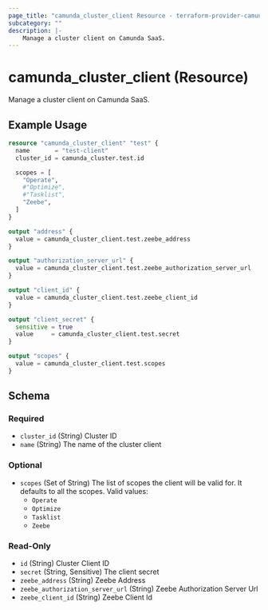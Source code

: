 ```yaml
---
page_title: "camunda_cluster_client Resource - terraform-provider-camunda"
subcategory: ""
description: |-
    Manage a cluster client on Camunda SaaS.
---
```


# camunda_cluster_client (Resource)

Manage a cluster client on Camunda SaaS.

## Example Usage

```terraform
resource "camunda_cluster_client" "test" {
  name       = "test-client"
  cluster_id = camunda_cluster.test.id

  scopes = [
    "Operate",
    #"Optimize",
    #"Tasklist",
    "Zeebe",
  ]
}

output "address" {
  value = camunda_cluster_client.test.zeebe_address
}

output "authorization_server_url" {
  value = camunda_cluster_client.test.zeebe_authorization_server_url
}

output "client_id" {
  value = camunda_cluster_client.test.zeebe_client_id
}

output "client_secret" {
  sensitive = true
  value     = camunda_cluster_client.test.secret
}

output "scopes" {
  value = camunda_cluster_client.test.scopes
}
```

<!-- schema generated by tfplugindocs -->
## Schema

### Required

- `cluster_id` (String) Cluster ID
- `name` (String) The name of the cluster client

### Optional

- `scopes` (Set of String) The list of scopes the client will be valid for. It defaults to all the scopes. Valid values:
  * `Operate`
  * `Optimize`
  * `Tasklist`
  * `Zeebe`

### Read-Only

- `id` (String) Cluster Client ID
- `secret` (String, Sensitive) The client secret
- `zeebe_address` (String) Zeebe Address
- `zeebe_authorization_server_url` (String) Zeebe Authorization Server Url
- `zeebe_client_id` (String) Zeebe Client Id
